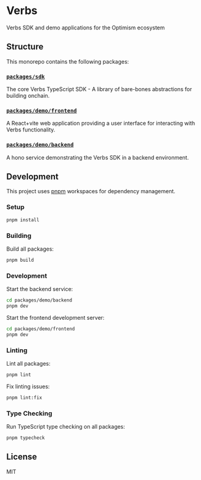 # Verbs

Verbs SDK and demo applications for the Optimism ecosystem

## Structure

This monorepo contains the following packages:

### [`packages/sdk`](./packages/sdk)

The core Verbs TypeScript SDK - A library of bare-bones abstractions for building onchain.

### [`packages/demo/frontend`](./packages/demo/frontend)

A React+vite web application providing a user interface for interacting with Verbs functionality.

### [`packages/demo/backend`](./packages/demo/backend)

A hono service demonstrating the Verbs SDK in a backend environment.

## Development

This project uses [pnpm](https://pnpm.io/) workspaces for dependency management.

### Setup

```bash
pnpm install
```

### Building

Build all packages:

```bash
pnpm build
```

### Development

Start the backend service:

```bash
cd packages/demo/backend
pnpm dev
```

Start the frontend development server:

```bash
cd packages/demo/frontend
pnpm dev
```

### Linting

Lint all packages:

```bash
pnpm lint
```

Fix linting issues:

```bash
pnpm lint:fix
```

### Type Checking

Run TypeScript type checking on all packages:

```bash
pnpm typecheck
```

## License

MIT
